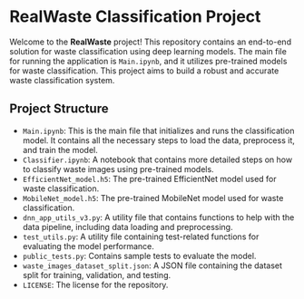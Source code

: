 # RealWaste Classification Project

Welcome to the **RealWaste** project! This repository contains an end-to-end solution for waste classification using deep learning models. The main file for running the application is `Main.ipynb`, and it utilizes pre-trained models for waste classification. This project aims to build a robust and accurate waste classification system.

## Project Structure

- `Main.ipynb`: This is the main file that initializes and runs the classification model. It contains all the necessary steps to load the data, preprocess it, and train the model.
- `Classifier.ipynb`: A notebook that contains more detailed steps on how to classify waste images using pre-trained models.
- `EfficientNet_model.h5`: The pre-trained EfficientNet model used for waste classification.
- `MobileNet_model.h5`: The pre-trained MobileNet model used for waste classification.
- `dnn_app_utils_v3.py`: A utility file that contains functions to help with the data pipeline, including data loading and preprocessing.
- `test_utils.py`: A utility file containing test-related functions for evaluating the model performance.
- `public_tests.py`: Contains sample tests to evaluate the model.
- `waste_images_dataset_split.json`: A JSON file containing the dataset split for training, validation, and testing.
- `LICENSE`: The license for the repository.



